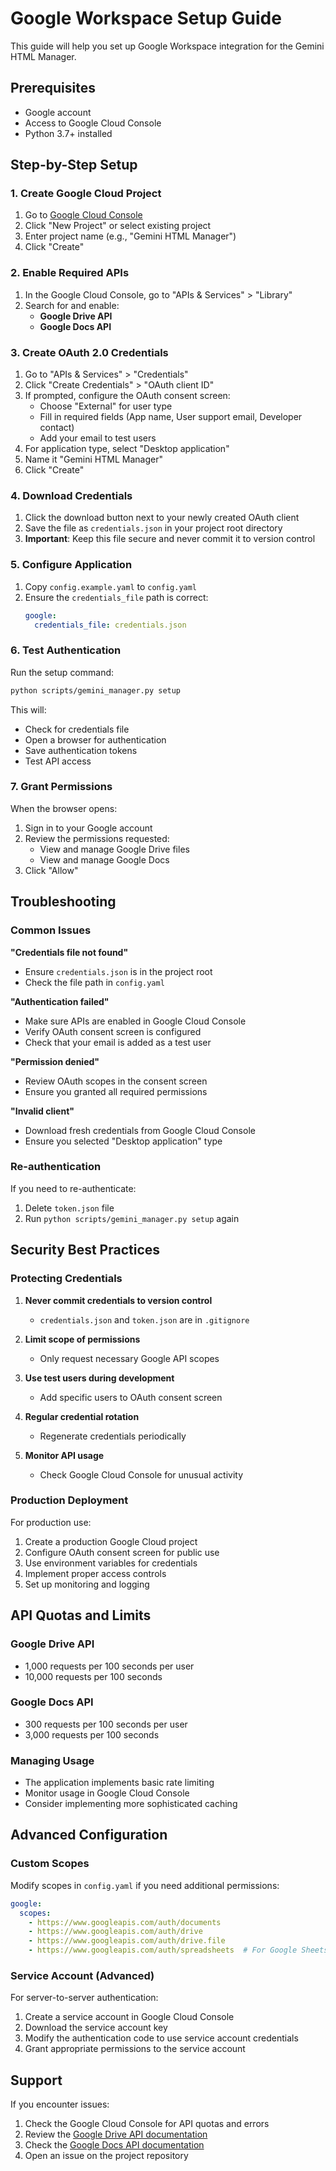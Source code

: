 # Google Workspace Setup Guide

This guide will help you set up Google Workspace integration for the Gemini HTML Manager.

## Prerequisites

- Google account
- Access to Google Cloud Console
- Python 3.7+ installed

## Step-by-Step Setup

### 1. Create Google Cloud Project

1. Go to [Google Cloud Console](https://console.cloud.google.com/)
2. Click "New Project" or select existing project
3. Enter project name (e.g., "Gemini HTML Manager")
4. Click "Create"

### 2. Enable Required APIs

1. In the Google Cloud Console, go to "APIs & Services" > "Library"
2. Search for and enable:
   - **Google Drive API**
   - **Google Docs API**

### 3. Create OAuth 2.0 Credentials

1. Go to "APIs & Services" > "Credentials"
2. Click "Create Credentials" > "OAuth client ID"
3. If prompted, configure the OAuth consent screen:
   - Choose "External" for user type
   - Fill in required fields (App name, User support email, Developer contact)
   - Add your email to test users
4. For application type, select "Desktop application"
5. Name it "Gemini HTML Manager"
6. Click "Create"

### 4. Download Credentials

1. Click the download button next to your newly created OAuth client
2. Save the file as `credentials.json` in your project root directory
3. **Important**: Keep this file secure and never commit it to version control

### 5. Configure Application

1. Copy `config.example.yaml` to `config.yaml`
2. Ensure the `credentials_file` path is correct:
   ```yaml
   google:
     credentials_file: credentials.json
   ```

### 6. Test Authentication

Run the setup command:
```bash
python scripts/gemini_manager.py setup
```

This will:
- Check for credentials file
- Open a browser for authentication
- Save authentication tokens
- Test API access

### 7. Grant Permissions

When the browser opens:
1. Sign in to your Google account
2. Review the permissions requested:
   - View and manage Google Drive files
   - View and manage Google Docs
3. Click "Allow"

## Troubleshooting

### Common Issues

**"Credentials file not found"**
- Ensure `credentials.json` is in the project root
- Check the file path in `config.yaml`

**"Authentication failed"**
- Make sure APIs are enabled in Google Cloud Console
- Verify OAuth consent screen is configured
- Check that your email is added as a test user

**"Permission denied"**
- Review OAuth scopes in the consent screen
- Ensure you granted all required permissions

**"Invalid client"**
- Download fresh credentials from Google Cloud Console
- Ensure you selected "Desktop application" type

### Re-authentication

If you need to re-authenticate:
1. Delete `token.json` file
2. Run `python scripts/gemini_manager.py setup` again

## Security Best Practices

### Protecting Credentials

1. **Never commit credentials to version control**
   - `credentials.json` and `token.json` are in `.gitignore`
   
2. **Limit scope of permissions**
   - Only request necessary Google API scopes
   
3. **Use test users during development**
   - Add specific users to OAuth consent screen
   
4. **Regular credential rotation**
   - Regenerate credentials periodically
   
5. **Monitor API usage**
   - Check Google Cloud Console for unusual activity

### Production Deployment

For production use:
1. Create a production Google Cloud project
2. Configure OAuth consent screen for public use
3. Use environment variables for credentials
4. Implement proper access controls
5. Set up monitoring and logging

## API Quotas and Limits

### Google Drive API
- 1,000 requests per 100 seconds per user
- 10,000 requests per 100 seconds

### Google Docs API  
- 300 requests per 100 seconds per user
- 3,000 requests per 100 seconds

### Managing Usage
- The application implements basic rate limiting
- Monitor usage in Google Cloud Console
- Consider implementing more sophisticated caching

## Advanced Configuration

### Custom Scopes
Modify scopes in `config.yaml` if you need additional permissions:
```yaml
google:
  scopes:
    - https://www.googleapis.com/auth/documents
    - https://www.googleapis.com/auth/drive
    - https://www.googleapis.com/auth/drive.file
    - https://www.googleapis.com/auth/spreadsheets  # For Google Sheets
```

### Service Account (Advanced)
For server-to-server authentication:
1. Create a service account in Google Cloud Console
2. Download the service account key
3. Modify the authentication code to use service account credentials
4. Grant appropriate permissions to the service account

## Support

If you encounter issues:
1. Check the Google Cloud Console for API quotas and errors
2. Review the [Google Drive API documentation](https://developers.google.com/drive/api)
3. Check the [Google Docs API documentation](https://developers.google.com/docs/api)
4. Open an issue on the project repository